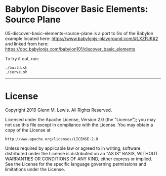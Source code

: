 # Babylon Discover Basic Elements: Source Plane

05-discover-basic-elements-source-plane is a port to Go of the Babylon example located here:
https://www.babylonjs-playground.com/#LXZPJK#2
and linked from here:
https://doc.babylonjs.com/babylon101/discover_basic_elements

To try it out, run:

```
./build.sh
./serve.sh
```

---

# License

Copyright 2019 Glenn M. Lewis. All Rights Reserved.

Licensed under the Apache License, Version 2.0 (the "License");
you may not use this file except in compliance with the License.
You may obtain a copy of the License at

    http://www.apache.org/licenses/LICENSE-2.0

Unless required by applicable law or agreed to in writing, software
distributed under the License is distributed on an "AS IS" BASIS,
WITHOUT WARRANTIES OR CONDITIONS OF ANY KIND, either express or implied.
See the License for the specific language governing permissions and
limitations under the License.

